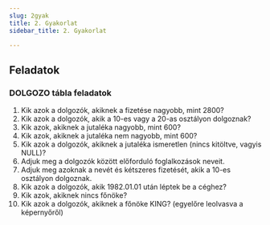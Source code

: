 ```yaml
---
slug: 2gyak
title: 2. Gyakorlat
sidebar_title: 2. Gyakorlat

---
```


## Feladatok

### DOLGOZO tábla feladatok

1.  Kik azok a dolgozók, akiknek a fizetése nagyobb, mint 2800?
2.  Kik azok a dolgozók, akik a 10-es vagy a 20-as osztályon dolgoznak?
3.  Kik azok, akiknek a jutaléka nagyobb, mint 600?
4.  Kik azok, akiknek a jutaléka nem nagyobb, mint 600?
5.  Kik azok a dolgozók, akiknek a jutaléka ismeretlen (nincs kitöltve, vagyis NULL)?
6.  Adjuk meg a dolgozók között előforduló foglalkozások neveit.
7.  Adjuk meg azoknak a nevét és kétszeres fizetését, akik a 10-es osztályon dolgoznak.
8.  Kik azok a dolgozók, akik 1982.01.01 után léptek be a céghez?
9.  Kik azok, akiknek nincs főnöke?
10.  Kik azok a dolgozók, akiknek a főnöke KING? (egyelőre leolvasva a képernyőről)
<!--stackedit_data:
eyJoaXN0b3J5IjpbLTk4MTUyMTMwOV19
-->